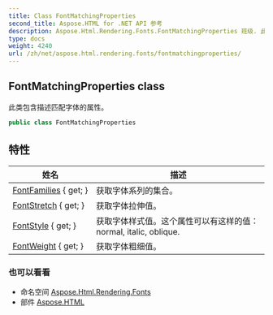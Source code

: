 ```yaml
---
title: Class FontMatchingProperties
second_title: Aspose.HTML for .NET API 参考
description: Aspose.Html.Rendering.Fonts.FontMatchingProperties 班级. 此类包含描述匹配字体的属性
type: docs
weight: 4240
url: /zh/net/aspose.html.rendering.fonts/fontmatchingproperties/
---
```

## FontMatchingProperties class

此类包含描述匹配字体的属性。

```csharp
public class FontMatchingProperties
```

## 特性

| 姓名 | 描述 |
| --- | --- |
| [FontFamilies](../../aspose.html.rendering.fonts/fontmatchingproperties/fontfamilies/) { get; } | 获取字体系列的集合。 |
| [FontStretch](../../aspose.html.rendering.fonts/fontmatchingproperties/fontstretch/) { get; } | 获取字体拉伸值。 |
| [FontStyle](../../aspose.html.rendering.fonts/fontmatchingproperties/fontstyle/) { get; } | 获取字体样式值。这个属性可以有这样的值：normal, italic, oblique. |
| [FontWeight](../../aspose.html.rendering.fonts/fontmatchingproperties/fontweight/) { get; } | 获取字体粗细值。 |

### 也可以看看

* 命名空间 [Aspose.Html.Rendering.Fonts](../../aspose.html.rendering.fonts/)
* 部件 [Aspose.HTML](../../)


